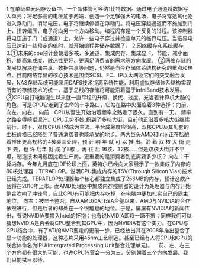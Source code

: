 ﻿1.在单级单元闪存设备中，一个晶体管可容纳1比特数据。通过电子通道将数据写入单元；将足够高的电压加于两端，创造一个足够强大的电场，电子将穿透氧化物进入浮动门。消除电压，电子将继续停留在浮动门。将电压穿越通道而不施加到门上，扭转偏压，电子将向另一个方向移动。编程闪存是一个反复的过程。该控制器将电压施于门（或通道）上，允许一些电子穿过并检查单元的临界电压。当临界电压已达到一些预定的值时，就开始编程并储存数据了。
2.网络缓存和系统缓存
3.①未来的cpu预计会朝着多核、多通道、集成内存、集成显卡、节能、减小面积、提高集成度、散热性更好、更满足消费者的需求等方向发展。
②网络存储的发展以解决存储共享、数据共享等问题，仍然是当今存储体系结构研究的重点和热点。目前网络存储的核心技术是围绕SCSI、FC、IP以太网及它们的交叉融合发展，NAS存储系统可能采用DAFS技术提高系统性能，利用虚拟存储体系结构实现所有的存储技术的统一，基于总线的存储将可能沿着基于InfniBand技术发展。
③CPU自打电脑诞生以来就一直平稳的升级、换代、过度，充当着计算机大脑的角色。可是CPU它走到了生命的十字路口，它站在路中央面临着3种选择：向前、向左、向右。
向前：CPU从诞生开始沿着频率之路走了很久。直到有一天， 频率之路变得崎岖泥泞。CPU见势不妙,拐到了多核大街。目前他正沿着多核大街继续前行。时下，双核CPU已然成为主流。平台成熟度应很高，双核CPU及其配套的主板价格已经降到了普通消费者也能承受的地步。两大巨头AMD和Intel正在酝酿着推出更高规格的4核桌面处理，预 计 明 年 就 可 以 推 出。沿 着 双 核 大 街 走 下 去，也 许 后年 就 成 了8核     ，再    往    后    16核、32核……但是双核大街并不平坦，制造技术问题困扰着生产商。更重要的是消费者到底需要多少核？
向左：干掉内存。今年九月底在IDF论坛上面，英特尔已经向大家展示了一款集成了内存的80核处理器：TERAFLOP。说明CPU集成内存的TSV(Through Silicon Vias)技术已经完成。TERAFLOP处理器每个核心都独立集成了256MB的内存，预计这款产品将在2010年上市。而AMD处理器中集成内存控制器的设计为处理器与内存开始整合吹响了冲锋号，自此CPU有可能把内存吃掉，在电脑中更加扎实自己的霸主地位。
向右：被显卡整合。自从AMD和ATI双A合璧以来，AMD与NVIDIA的合作依然进行，但是后者的却处在一个很尴尬的地位。于是，屡屡有NVIDIA的新闻传出，有说NVIDIA要投入Intel的怀抱；也有说NVIDIA即将一蹶不振；同样我们可以猜想NVIDIA是否会将CPU整合到其GPU中，因为NVIDIA有这个实力。在CPU与GPU结合中，有了ATI的AMD要走的更前一步，已经放出其在2008年推出整合了显卡功能的处理器，这种芯片采用45nm工艺制造。甚至已经有人将CPU和GPU的联合体命名为IPU(Intergrated Processing Unit整合处理单元)。   
前、左、右三个方向都有很大的可能，也许CPU阵营会一分为三，分别朝着三个方向发展。我们只能拭目以待。